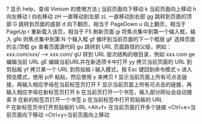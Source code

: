 ?       显示 help，查询 Vimium 的使用方法
j       当前页面向下移动
k       当前页面向上移动
h       向左移动
l       向右移动
zH      一直移动到左部
zL      一直移动到右部
gg      跳转到页面的顶部
G       跳转到页面的底部
d       向下翻页，相当于 PageDown
u       向上翻页，相当于 PageUp
r       重新载入该页，相当于 F5 刷新页面
gi      将焦点集中到第一个输入框，输入 gNi 则焦点集中到第 N 个输入框
gf      循环到当前页面的下一个框层
gF      选择页面的主/顶框
gs      查看页面源代码
gu      跳转到 URL 页面路径的父级，例如：xxx.com/xxx/ --> xxx.com/
gU      转到 URL 层次结构的根目录，例如 xxx.com
ge      编辑当前 URL
gE      编辑当前URL并在新选项卡中打开
yy      拷贝当前页面的 URL 到剪贴板
yf      拷贝某一个 URL 到剪贴板
i       输入模式，按 Esc 键回到命令模式
v       进入预览模式，使用 p/P 粘贴，然后使用 y 来拷贝
f       显示当前页面上所有可点击链接，再输入相应字母在当前标签页打开
F       显示当前页面上所有可点击的链接，再输入相应字母在新标签页打开
b       在当前页打开一个书签，输入部分网址会自动搜索
B       在新的标签页打开一个书签
p       在当前标签中打开剪贴板的 URL	
P       在新标签页中打开剪贴板的 URL
<Alt+f> 在当前页面打开多个链接
<Ctrl+e>当前页面向下移动
<Ctrl+y>当前页面向上移动